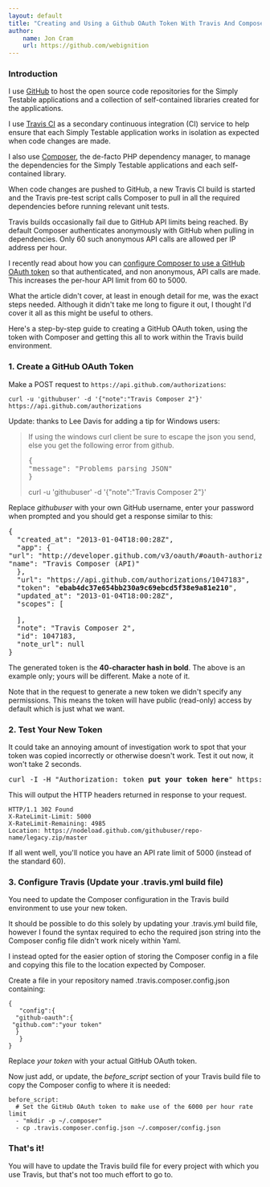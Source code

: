 ```yaml
---
layout: default
title: "Creating and Using a Github OAuth Token With Travis And Composer"
author:
    name: Jon Cram
    url: https://github.com/webignition
---
```


### Introduction

I use [GitHub](https://github.com/) to host the open source
code repositories for the Simply Testable applications and a collection of
self-contained libraries created for the applications.

I use [Travis CI](https://travis-ci.org) as a secondary continuous
integration (CI) service to help ensure that each Simply Testable application
works in isolation as expected when code changes are made.

I also use [Composer](http://getcomposer.org/), the de-facto
PHP dependency manager, to manage the dependencies for the Simply Testable
applications and each self-contained library.

When code changes are pushed to GitHub, a new Travis CI build is started
and the Travis pre-test script calls Composer to pull in all the required
dependencies before running relevant unit tests.

Travis builds occasionally fail due to GitHub API limits being reached. By
default Composer authenticates anonymously with GitHub when pulling in
dependencies. Only 60 such anonymous API calls are allowed per IP address
per hour.

I recently read about how you can 
[configure Composer to use a GitHub OAuth token](http://drafts.easybib.com/post/38230669404/composer-github-travisci) 
so that authenticated, and non anonymous, API calls are made. This
increases the per-hour API limit from 60 to 5000.

What the article didn't cover, at least in enough detail for me, was the
exact steps needed. Although it didn't take me long to figure it out, I
thought I'd cover it all as this might be useful to others.

Here's a step-by-step guide to creating a GitHub OAuth token, using the
token with Composer and getting this all to work within the Travis build
environment.

### 1. Create a GitHub OAuth Token

Make a POST request to `https://api.github.com/authorizations`:

    curl -u 'githubuser' -d '{"note":"Travis Composer 2"}' https://api.github.com/authorizations

Update: thanks to Lee Davis for adding a tip for Windows users:

<blockquote>
If using the windows curl client be sure to escape the json you send, else you get the following error from github.
<pre>
{
"message": "Problems parsing JSON"
}
</pre>

curl -u 'githubuser' -d '{\"note\":\"Travis Composer 2\"}'
</blockquote>

Replace *githubuser* with your own GitHub username, enter your
password when prompted and you should get a response similar to this:

<pre>{
  "created_at": "2013-01-04T18:00:28Z",
  "app": {
"url": "http://developer.github.com/v3/oauth/#oauth-authorizations-api",
"name": "Travis Composer (API)"
  },
  "url": "https://api.github.com/authorizations/1047183",
  "token": "<strong>ebab4dc37e654bb230a9c69ebcd5f38e9a81e210</strong>",
  "updated_at": "2013-01-04T18:00:28Z",
  "scopes": [

  ],
  "note": "Travis Composer 2",
  "id": 1047183,
  "note_url": null
}</pre>

The generated token is the **40-character hash in bold**. The above is an example
only; yours will be different. Make a note of it.

Note that in the request to generate a new token we didn't specify any
permissions. This means the token will have public (read-only) access
by default which is just what we want.

### 2. Test Your New Token

It could take an annoying amount of investigation work to spot that your
token was copied incorrectly or otherwise doesn't work. Test it out now,
it won't take 2 seconds.

<pre>
curl -I -H "Authorization: token <strong>put your token here</strong>" https://api.github.com/repos/githubuser/repo-name/zipball/master
</pre>    

This will output the HTTP headers returned in response to your request.

    HTTP/1.1 302 Found
    X-RateLimit-Limit: 5000
    X-RateLimit-Remaining: 4985
    Location: https://nodeload.github.com/githubuser/repo-name/legacy.zip/master

If all went well, you'll notice you have an API rate limit of 5000 (instead
of the standard 60).

### 3. Configure Travis (Update your .travis.yml build file)

You need to update the Composer configuration in the Travis build
environment to use your new token.

It should be possible to do this solely by updating your .travis.yml build
file, however I found the syntax required to echo the required json string
into the Composer config file didn't work nicely within Yaml.

I instead opted for the easier option of storing the Composer config in
a file and copying this file to the location expected by Composer.

Create a file in your repository named .travis.composer.config.json containing:

    {
       "config":{
      "github-oauth":{
     "github.com":"your token"
      }
       }
    }

Replace *your token* with your actual GitHub OAuth token.

Now just add, or update, the *before_script* section of your
Travis build file to copy the Composer config to where it is needed:

    before_script:
      # Set the GitHub OAuth token to make use of the 6000 per hour rate limit
      - "mkdir -p ~/.composer"
      - cp .travis.composer.config.json ~/.composer/config.json

### That's it!

You will have to update the Travis build file for every project with
which you use Travis, but that's not too much effort to go to.
